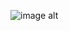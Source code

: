 ![image alt](https://github.com/AdrielleFigueiredo2808/Portfolio/blob/c93c86725c4926b8c7058d8a407d0d14fe7fb563/left-image.jpg)
